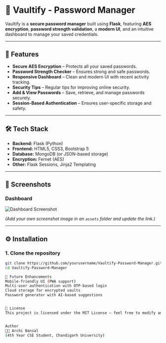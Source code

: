 # 🔐 Vaultify - Password Manager

Vaultify is a **secure password manager** built using **Flask**, featuring **AES encryption**, **password strength validation**, a **modern UI**, and an intuitive dashboard to manage your saved credentials.

---

## 🚀 Features
- **Secure AES Encryption** – Protects all your saved passwords.
- **Password Strength Checker** – Ensures strong and safe passwords.
- **Responsive Dashboard** – Clean and modern UI with recent activity tracking.
- **Security Tips** – Regular tips for improving online security.
- **Add & View Passwords** – Save, retrieve, and manage passwords securely.
- **Session-Based Authentication** – Ensures user-specific storage and safety.

---

## 🛠 Tech Stack
- **Backend:** Flask (Python)
- **Frontend:** HTML5, CSS3, Bootstrap 5
- **Database:** MongoDB (or JSON-based storage)
- **Encryption:** Fernet (AES)
- **Other:** Flask Sessions, Jinja2 Templating

---

## 📸 Screenshots
### **Dashboard**
![Dashboard Screenshot](assets/dashboard.png)

*(Add your own screenshot image in an `assets` folder and update the link.)*

---

## ⚙️ Installation

### **1. Clone the repository**
```bash
git clone https://github.com/yourusername/Vaultify-Password-Manager.git
cd Vaultify-Password-Manager

🔮 Future Enhancements
Mobile-friendly UI (PWA support)
Multi-user authentication with OTP-based login
Cloud storage for encrypted vaults
Password generator with AI-based suggestions


📝 License
This project is licensed under the MIT License – feel free to modify and use it.


Author
👩‍💻 Archi Bansal
(4th Year CSE Student, Chandigarh University)

